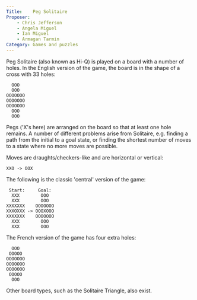 ```yaml
---
Title:    Peg Solitaire
Proposer:
    - Chris Jefferson
    - Angela Miguel
    - Ian Miguel
    - Armagan Tarmin
Category: Games and puzzles
---
```


Peg Solitaire (also known as Hi-Q) is played on a board with a number of holes. In the English version of the game, the board is in the shape of a cross with 33 holes:

      OOO
      OOO
    OOOOOOO
    OOOOOOO
    OOOOOOO
      OOO
      OOO

Pegs ('X's here) are arranged on the board so that at least one hole remains. A number of different problems arise from Solitaire, e.g. finding a path from the initial to a goal state, or finding the shortest number of moves to a state where no more moves are possible.

Moves are draughts/checkers-like and are horizontal or vertical: 

    XXO -> OOX

The following is the classic 'central' version of the game:

     Start:     Goal:
      XXX        OOO
      XXX        OOO
    XXXXXXX    OOOOOOO
    XXXOXXX -> OOOXOOO
    XXXXXXX    OOOOOOO
      XXX        OOO
      XXX        OOO

The French version of the game has four extra holes: 

      OOO
     OOOOO
    OOOOOOO
    OOOOOOO
    OOOOOOO
     OOOOO
      OOO

Other board types, such as the Solitaire Triangle, also exist. 
